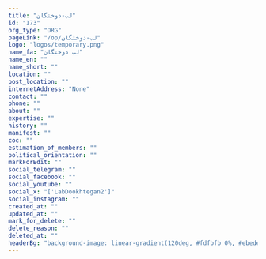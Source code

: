 ```yaml
---
title: "لب-دوختگان"
id: "173"
org_type: "ORG"
pageLink: "/op/لب-دوختگان"
logo: "logos/temporary.png"
name_fa: "لب دوختگان"
name_en: ""
name_short: ""
location: ""
post_location: ""
internetAddress: "None"
contact: ""
phone: ""
about: ""
expertise: ""
history: ""
manifest: ""
coc: ""
estimation_of_members: ""
political_orientation: ""
markForEdit: ""
social_telegram: ""
social_facebook: ""
social_youtube: ""
social_x: "['LabDookhtegan2']"
social_instagram: ""
created_at: ""
updated_at: ""
mark_for_delete: ""
delete_reason: ""
deleted_at: ""
headerBg: "background-image: linear-gradient(120deg, #fdfbfb 0%, #ebedee 100%);"
---
```


